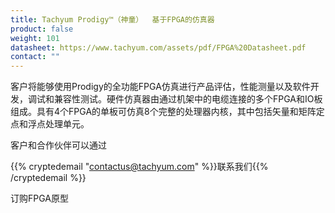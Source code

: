 ```yaml
---
title: Tachyum Prodigy™（神童）  基于FPGA的仿真器
product: false
weight: 101
datasheet: https://www.tachyum.com/assets/pdf/FPGA%20Datasheet.pdf
contact: ""
---
```

客户将能够使用Prodigy的全功能FPGA仿真进行产品评估，性能测量以及软件开发，调试和兼容性测试。硬件仿真器由通过机架中的电缆连接的多个FPGA和IO板组成。具有4个FPGA的单板可仿真8个完整的处理器内核，其中包括矢量和矩阵定点和浮点处理单元。

客户和合作伙伴可以通过[](mailto:contactus@tachyum.com)

{{% cryptedemail "contactus@tachyum.com" %}}联系我们{{% /cryptedemail %}}

订购FPGA原型